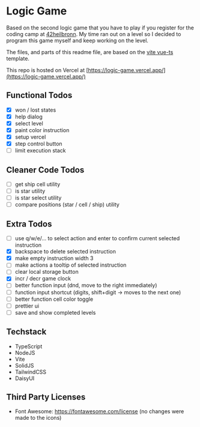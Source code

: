 # Logic Game

Based on the second logic game that you have to play if you register for the coding camp at [42heilbronn](https://www.42heilbronn.de).
My time ran out on a level so I decided to program this game myself and keep working on the level.

The files, and parts of this readme file, are based on the [vite vue-ts](https://github.com/vitejs/vite/tree/main/packages/create-vite/template-vue-ts) template.

This repo is hosted on Vercel at [https://logic-game.vercel.app/](https://logic-game.vercel.app/)

## Functional Todos
- [x] won / lost states
- [x] help dialog
- [x] select level
- [x] paint color instruction
- [x] setup vercel
- [x] step control button
- [ ] limit execution stack

## Cleaner Code Todos
- [ ] get ship cell utility
- [ ] is star utility
- [ ] is star select utility
- [ ] compare positions (star / cell / ship) utility

## Extra Todos
- [ ] use q/w/e/... to select action and
      enter to confirm current selected instruction
- [x] backspace to delete selected instruction
- [x] make empty instruction width 3
- [ ] make actions a tooltip of selected instruction
- [ ] clear local storage button
- [x] incr / decr game clock
- [ ] better function input (dnd, move to the right immediately)
- [ ] function input shortcut (digits, shift+digit -> moves to the next one)
- [ ] better function cell color toggle
- [ ] prettier ui
- [ ] save and show completed levels

## Techstack
- TypeScript
- NodeJS
- Vite
- SolidJS
- TailwindCSS
- DaisyUI

## Third Party Licenses
- Font Awesome: https://fontawesome.com/license (no changes were made to the icons)
